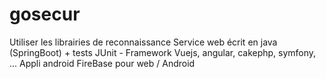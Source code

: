 # gosecur
Utiliser les librairies de reconnaissance 
Service web écrit en java (SpringBoot) + tests JUnit   - Framework Vuejs, angular, cakephp, symfony, ...
Appli android
FireBase pour web / Android
